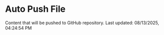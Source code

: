 # Auto Push File

Content that will be pushed to GitHub repository.
Last updated: 08/13/2025, 04:24:54 PM